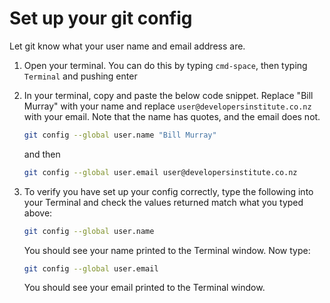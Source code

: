 # Set up your git config

Let git know what your user name and email address are.

1. Open your terminal. You can do this by typing `cmd-space`, then typing `Terminal` and pushing enter
2. In your terminal, copy and paste the below code snippet. Replace "Bill Murray" with your name and replace `user@developersinstitute.co.nz` with your email. Note that the name has quotes, and the email does not.

   ```bash
   git config --global user.name "Bill Murray"
   ```

   and then

   ```bash
   git config --global user.email user@developersinstitute.co.nz
   ```
3. To verify you have set up your config correctly, type the following into your Terminal and check the values returned match what you typed above:

   ```bash
   git config --global user.name
   ```

   You should see your name printed to the Terminal window. Now type:

   ```bash
   git config --global user.email
   ```

   You should see your email printed to the Terminal window.
